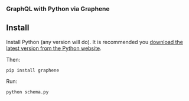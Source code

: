 ### GraphQL with Python via Graphene

## Install

Install Python (any version will do). 
It is recommended you [download the latest version from the Python website](https://www.python.org/downloads/).

Then:

`pip install graphene`

Run:

`python schema.py`
